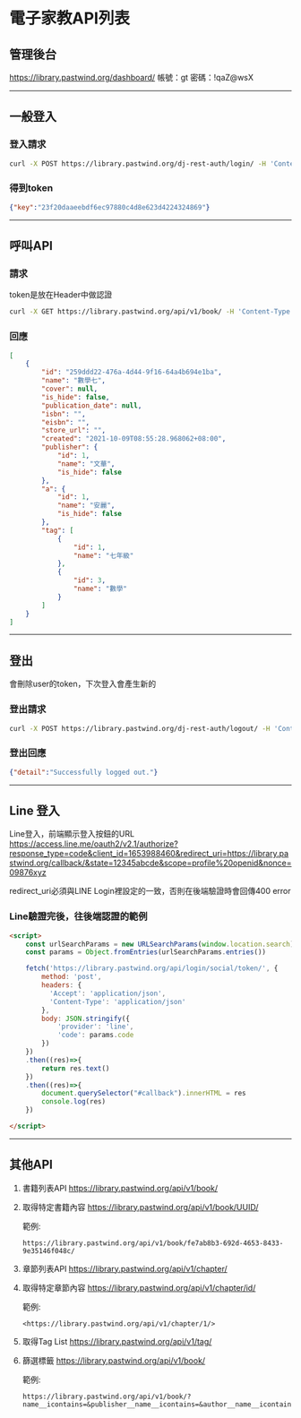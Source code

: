 # 電子家教API列表

## 管理後台

<https://library.pastwind.org/dashboard/>
帳號：gt
密碼：!qaZ@wsX

---

## 一般登入

### 登入請求

```bash
curl -X POST https://library.pastwind.org/dj-rest-auth/login/ -H 'Content-Type: application/json' -d '{"username":"ryan","password":"123456"}'
```

### 得到token

```json
{"key":"23f20daaeebdf6ec97880c4d8e623d4224324869"}
```

---

## 呼叫API

### 請求

token是放在Header中做認證

```bash
curl -X GET https://library.pastwind.org/api/v1/book/ -H 'Content-Type: application/json' -H 'Authorization: Token 23f20daaeebdf6ec97880c4d8e623d4224324869'
```

### 回應

```json
[
    {
        "id": "259ddd22-476a-4d44-9f16-64a4b694e1ba",
        "name": "數學七",
        "cover": null,
        "is_hide": false,
        "publication_date": null,
        "isbn": "",
        "eisbn": "",
        "store_url": "",
        "created": "2021-10-09T08:55:28.968062+08:00",
        "publisher": {
            "id": 1,
            "name": "文華",
            "is_hide": false
        },
        "a": {
            "id": 1,
            "name": "安麗",
            "is_hide": false
        },
        "tag": [
            {
                "id": 1,
                "name": "七年級"
            },
            {
                "id": 3,
                "name": "數學"
            }
        ]
    }
]
```

---

## 登出

會刪除user的token，下次登入會產生新的

### 登出請求

```bash
curl -X POST https://library.pastwind.org/dj-rest-auth/logout/ -H 'Content-Type: application/json' -H 'Authorization: Token 23f20daaeebdf6ec97880c4d8e623d4224324869'
```

### 登出回應

```json
{"detail":"Successfully logged out."}
```

---

## Line 登入

Line登入，前端顯示登入按鈕的URL
<https://access.line.me/oauth2/v2.1/authorize?response_type=code&client_id=1653988460&redirect_uri=https://library.pastwind.org/callback/&state=12345abcde&scope=profile%20openid&nonce=09876xyz>

redirect_uri必須與LINE Login裡設定的一致，否則在後端驗證時會回傳400 error

### Line驗證完後，往後端認證的範例

```html
<script>
    const urlSearchParams = new URLSearchParams(window.location.search)
    const params = Object.fromEntries(urlSearchParams.entries())

    fetch('https://library.pastwind.org/api/login/social/token/', {
        method: 'post',
        headers: {
          'Accept': 'application/json',
          'Content-Type': 'application/json'
        },
        body: JSON.stringify({
            'provider': 'line',
            'code': params.code
        })
    })
    .then((res)=>{
        return res.text()
    })
    .then((res)=>{
        document.querySelector("#callback").innerHTML = res
        console.log(res)
    })

</script>
```

---

## 其他API

1. 書籍列表API
<https://library.pastwind.org/api/v1/book/>

2. 取得特定書籍內容
<https://library.pastwind.org/api/v1/book/UUID/>

    範例:

    ```http
    https://library.pastwind.org/api/v1/book/fe7ab8b3-692d-4653-8433-9e35146f048c/
    ```

3. 章節列表API
<https://library.pastwind.org/api/v1/chapter/>
4. 取得特定章節內容
<https://library.pastwind.org/api/v1/chapter/id/>

     範例:

    ```http
    <https://library.pastwind.org/api/v1/chapter/1/>
    ```

5. 取得Tag List
<https://library.pastwind.org/api/v1/tag/>
6. 篩選標籤
<https://library.pastwind.org/api/v1/book/>

    範例:

    ```http
    https://library.pastwind.org/api/v1/book/?name__icontains=&publisher__name__icontains=&author__name__icontains=&tag=2&tag=3&tag__name__icontains=
    ```
